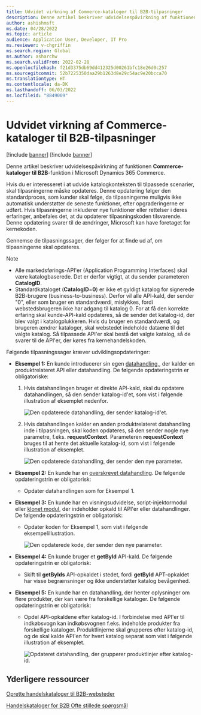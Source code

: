 ```yaml
---
title: Udvidet virkning af Commerce-kataloger til B2B-tilpasninger
description: Denne artikel beskriver udvidelsespåvirkning af funktionen Commerce-kataloger til B2B-funktion i Microsoft Dynamics 365 Commerce.
author: ashishmsft
ms.date: 04/28/2022
ms.topic: article
audience: Application User, Developer, IT Pro
ms.reviewer: v-chgriffin
ms.search.region: Global
ms.author: asharchw
ms.search.validFrom: 2022-02-28
ms.openlocfilehash: f21d3375db69dd412325d00261bfc18e26d0c257
ms.sourcegitcommit: 52b7225350daa29b1263d8e29c54ac9e20bcca70
ms.translationtype: HT
ms.contentlocale: da-DK
ms.lasthandoff: 06/03/2022
ms.locfileid: "8849009"
---
```

# <a name="extensibility-impact-of-commerce-catalogs-for-b2b-customizations"></a>Udvidet virkning af Commerce-kataloger til B2B-tilpasninger

[!include [banner](includes/banner.md)]
[!include [banner](includes/preview-banner.md)]

Denne artikel beskriver udvidelsespåvirkning af funktionen **Commerce-kataloger til B2B**-funktion i Microsoft Dynamics 365 Commerce.

Hvis du er interesseret i at udvide katalogkonteksten til tilpassede scenarier, skal tilpasningerne måske opdateres. Denne opdatering følger den standardproces, som kunder skal følge, da tilpasningerne muligvis ikke automatisk understøtter de seneste funktioner, efter opgraderingerne er udført. Hvis tilpasningerne inkluderer nye funktioner eller rettelser i deres erfaringer, anbefales det, at du opdaterer tilpasningskoden tilsvarende. Denne opdatering svarer til de ændringer, Microsoft kan have foretaget for kernekoden.

Gennemse de tilpasningssager, der følger for at finde ud af, om tilpasningerne skal opdateres.

> [!NOTE]
> - Alle markedsførings-API'er (Application Programming Interfaces) skal være katalogbaserede. Det er derfor vigtigt, at du sender parameteren **CatalogID**.
> - Standardkataloget (**CatalogID**=**0**) er ikke et gyldigt katalog for signerede B2B-brugere (business-to-business). Derfor vil alle API-kald, der sender "0", eller som bruger en standardværdi, mislykkes, fordi webstedsbrugeren ikke har adgang til katalog 0. For at få den korrekte erfaring skal kunde-API-kald opdateres, så de sender det katalog-id, der blev valgt i katalogplukkeren. Hvis du bruger en standardværdi, og brugeren ændrer kataloger, skal webstedet indeholde dataene til det valgte katalog. Så tilpassede API'er skal bestå det valgte katalog, så de svarer til de API'er, der køres fra kernehandelskoden.

Følgende tilpasningssager kræver udviklingsopdateringer:

- **Eksempel 1:** En kunde introducerer sin egen [datahandling,](e-commerce-extensibility/data-actions.md), der kalder en produktrelateret API eller datahandling. De følgende opdateringstrin er obligatoriske:

    1. Hvis datahandlingen bruger et direkte API-kald, skal du opdatere datahandlingen, så den sender katalog-id'et, som vist i følgende illustration af eksemplet nedenfor.

        ![Den opdaterede datahandling, der sender katalog-id'et.](./media/customization1_a.png)

    1. Hvis datahandlingen kalder en anden produktrelateret datahandling inde i tilpasningen, skal koden opdateres, så den sender nogle nye parametre, f.eks. **requestContext**. Parameteren **requestContext** bruges til at hente det aktuelle katalog-id, som vist i følgende illustration af eksemplet.

        ![Den opdaterede datahandling, der sender den nye parameter.](./media/customization1_b.png)

- **Eksempel 2:** En kunde har en [overskrevet datahandling](e-commerce-extensibility/data-action-overrides.md). De følgende opdateringstrin er obligatorisk:

    - Opdater datahandlingen som for Eksempel 1.

- **Eksempel 3:** En kunde har en visningsudvidelse, script-injektormodul eller [klonet modul](e-commerce-extensibility/modules-overview.md#clone-a-module-library-module), der indeholder opkald til API'er eller datahandlinger. De følgende opdateringstrin er obligatorisk:

    - Opdater koden for Eksempel 1, som vist i følgende eksempelillustration.

       ![Den opdaterede kode, der sender den nye parameter.](./media/customization3.png)

- **Eksempel 4:** En kunde bruger et **getById** API-kald. De følgende opdateringstrin er obligatorisk:

    - Skift til **getByIds** API-opkaldet i stedet, fordi **getById** APT-opkaldet har visse begrænsninger og ikke understøtter katalog bevågenhed.

- **Eksempel 5:** En kunde har en datahandling, der henter oplysninger om flere produkter, der kan være fra forskellige kataloger. De følgende opdateringstrin er obligatorisk:

    - Opdel API-opkaldene efter katalog-id. I forbindelse med API'er til indkøbsvogn kan indkøbsvognen f.eks. indeholde produkter fra forskellige kataloger. Produktlinjerne skal grupperes efter katalog-id, og de skal kalde API'en for hvert katalog separat som vist i følgende illustration af eksemplet.

        ![Opdateret datahandling, der grupperer produktlinjer efter katalog-id.](./media/customization5.png)

## <a name="additional-resources"></a>Yderligere ressourcer

[Oprette handelskataloger til B2B-websteder](catalogs-b2b-sites.md)

[Handelskataloger for B2B Ofte stillede spørgsmål](catalogs-b2b-sites-FAQ.md)
